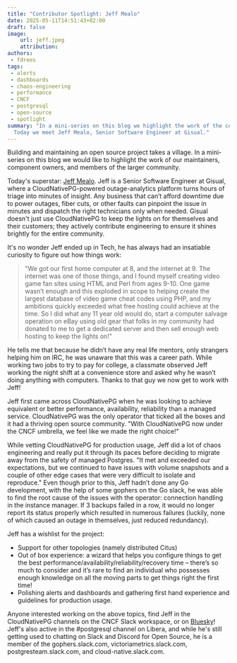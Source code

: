 ```yaml
---
title: "Contributor Spotlight: Jeff Mealo"
date: 2025-05-11T14:51:43+02:00
draft: false
image:
    url: jeff.jpeg
    attribution:
authors:
 - fdrees
tags:
 - alerts
 - dashboards
 - chaos-engineering
 - performance
 - CNCF
 - postgresql
 - open-source
 - spotlight
summary: "In a mini-series on this blog we highlight the work of the community.
  Today we meet Jeff Mealo, Senior Software Engineer at Gisual."
---
```


Building and maintaining an open source project takes a village. In a
mini-series on this blog we would like to highlight the work of our
maintainers, component owners, and members of the larger community.

Today's superstar: [Jeff Mealo](https://github.com/jmealo/). Jeff is a 
Senior Software Engineer at Gisual, where a CloudNativePG-powered 
outage-analytics platform turns hours of triage into minutes of insight. 
Any business that can’t afford downtime due to power outages, fiber cuts, 
or other faults can pinpoint the issue in minutes and dispatch the right 
technicians only when needed. Gisual doesn't just use CloudNativePG to keep 
the lights on for themselves and their customers; they actively contribute 
engineering to ensure it shines brightly for the entire community.

It's no wonder Jeff ended up in Tech, he has always had an insatiable 
curiosity to figure out how things work:
> "We got our first home computer at 8, and the internet at 9. The internet
> was one of those things, and I found myself creating video game fan sites
> using HTML and Perl from ages 9-10. One game wasn’t enough and this exploded
> in scope to helping create the largest database of video game cheat codes
> using PHP, and my ambitions quickly exceeded what free hosting could achieve
> at the time. So I did what any 11 year old would do, start a computer salvage
> operation on eBay using old gear that folks in my community had donated to me
> to get a dedicated server and then sell enough web hosting to keep the lights
> on!"

He tells me that because he didn’t have any real life mentors, only strangers 
helping him on IRC, he was unaware that this was a career path. While working 
two jobs to try to pay for college, a classmate observed Jeff working the 
night shift at a convenience store and asked why he wasn’t doing anything with 
computers. Thanks to that guy we now get to work with Jeff! 

Jeff first came across CloudNativePG when he was looking to achieve equivalent 
or better performance, availability, reliability than a managed service. 
CloudNativePG was the only operator that ticked all the boxes and it had a 
thriving open source community. "With CloudNativePG now under the CNCF umbrella, 
we feel like we made the right choice!"

While vetting CloudNativePG for production usage, Jeff did a lot of chaos 
engineering and really put it through its paces before deciding to migrate 
away from the safety of managed Postgres. "It met and exceeded our 
expectations, but we continued to have issues with volume snapshots and a 
couple of other edge cases that were very difficult to isolate and reproduce." 
Even though prior to this, Jeff hadn’t done any Go development, with the help 
of some gophers on the Go slack, he was able to find the root cause of the 
issues with the operator: connection handling in the instance manager. 
If 3 backups failed in a row, it would no longer report its status properly 
which resulted in numerous failures (luckily, none of which caused an outage 
in themselves, just reduced redundancy). 

Jeff has a wishlist for the project: 
* Support for other topologies (namely distributed Citus)
* Out of box experience: a wizard that helps you configure things to get the 
best performance/availability/reliability/recovery time – there’s so much to 
consider and it’s rare to find an individual who possesses enough knowledge 
on all the moving parts to get things right the first time!
* Polishing alerts and dashboards and gathering first hand experience and 
guidelines for production usage. 

Anyone interested working on the above topics, find Jeff in the CloudNativePG 
channels on the CNCF Slack workspace, or on [Bluesky](https://bsky.app/profile/jmealo.bsky.social)! 
Jeff's also active in the #postgresql channel on Libera, and while he's 
still getting used to chatting on Slack and Discord for Open Source, he is 
a member of the gophers.slack.com, victoriametrics.slack.com, 
postgresteam.slack.com, and cloud-native.slack.com.
